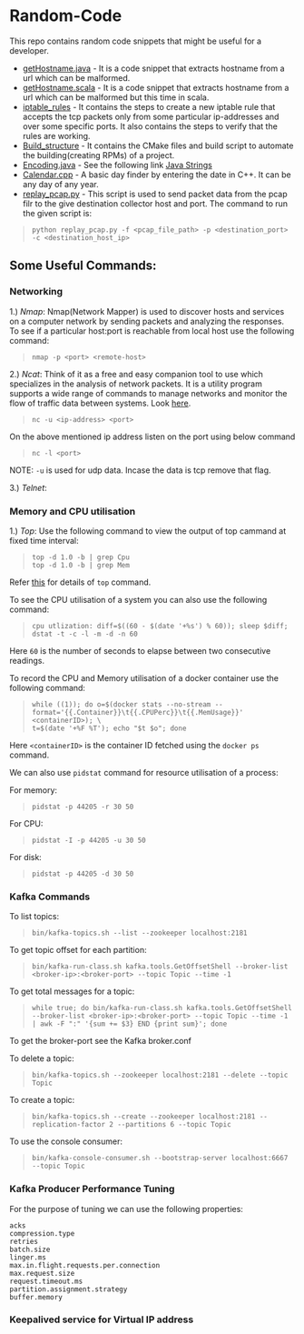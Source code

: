 # Random-Code
This repo contains random code snippets that might be useful for a developer.

* [getHostname.java](https://github.com/97arushisharma/Random-Code/blob/master/getHostname.java) - It is a code snippet that extracts hostname from a url which can be malformed.
* [getHostname.scala](https://github.com/97arushisharma/Random-Code/blob/master/getHostname.scala) - It is a code snippet that extracts hostname from a url which can be malformed but this time in scala.
* [iptable_rules](https://github.com/97arushisharma/Random-Code/tree/master/iptable_rules) - It contains the steps to create a new iptable rule that accepts the tcp packets only from some particular ip-addresses and over some specific ports. It also contains the steps to verify that the rules are working.
* [Build_structure](https://github.com/97arushisharma/Random-Code/tree/master/Build_structure) - It contains the CMake files and build script to automate the building(creating RPMs) of a project.
* [Encoding.java](https://github.com/97arushisharma/Random-Code/tree/master/Encoding.java) - See the following link [Java Strings](https://javarevisited.blogspot.com/2013/07/java-string-tutorial-and-examples-beginners-programming.html)
* [Calendar.cpp](https://github.com/97arushisharma/Random-Code/blob/master/Calendar.cpp) - A basic day finder by entering the date in C++. It can be any day of any year.
* [replay_pcap.py](https://github.com/97arushisharma/Random-Code/blob/master/replay_pcap.py) - This script is used to send packet data from the pcap filr to the give destination collector host and port. The command to run the given script is:

>     python replay_pcap.py -f <pcap_file_path> -p <destination_port> -c <destination_host_ip>



## Some Useful Commands:

### Networking

1.) *Nmap*: Nmap(Network Mapper) is used to discover hosts and services on a computer network by sending packets and analyzing the responses. To see if a particular host:port is reachable from local host use the following command:
 
 >     nmap -p <port> <remote-host>
  
2.) *Ncat*: Think of it as a free and easy companion tool to use which specializes in the analysis of network packets. It is a utility program supports a wide range of commands to manage networks and monitor the flow of traffic data between systems. Look [here](https://www.digitalocean.com/community/tutorials/how-to-use-netcat-to-establish-and-test-tcp-and-udp-connections-on-a-vps).

 >     nc -u <ip-address> <port>
 
 On the above mentioned ip address listen on the port using below command

 >     nc -l <port>

NOTE: `-u` is used for udp data. Incase the data is tcp remove that flag.

3.) *Telnet*:

### Memory and CPU utilisation

1.) *Top*: Use the following command to view the output of top cammand at fixed time interval:

>     top -d 1.0 -b | grep Cpu
>     top -d 1.0 -b | grep Mem

Refer [this](https://www.geeksforgeeks.org/top-command-in-linux-with-examples/) for details of `top` command.

To see the CPU utilisation of a system you can also use the following command:

>     cpu utlization: diff=$((60 - $(date '+%s') % 60)); sleep $diff; dstat -t -c -l -m -d -n 60

Here `60` is the number of seconds to elapse between two consecutive readings.

To record the CPU and Memory utilisation of a docker container use the following command:

>     while ((1)); do o=$(docker stats --no-stream --format='{{.Container}}\t{{.CPUPerc}}\t{{.MemUsage}}' <containerID>); \
>     t=$(date '+%F %T'); echo "$t $o"; done

Here `<containerID>` is the container ID fetched using the `docker ps` command.

We can also use `pidstat` command for resource utilisation of a process:

For memory:
>     pidstat -p 44205 -r 30 50

For CPU:
>     pidstat -I -p 44205 -u 30 50

For disk:
>     pidstat -p 44205 -d 30 50

### Kafka Commands

To list topics:
>     bin/kafka-topics.sh --list --zookeeper localhost:2181

To get topic offset for each partition:
>     bin/kafka-run-class.sh kafka.tools.GetOffsetShell --broker-list <broker-ip>:<broker-port> --topic Topic --time -1

To get total messages for a topic:
>     while true; do bin/kafka-run-class.sh kafka.tools.GetOffsetShell --broker-list <broker-ip>:<broker-port> --topic Topic --time -1 | awk -F ":" '{sum += $3} END {print sum}'; done
 
To get the broker-port see the Kafka broker.conf

To delete a topic:
>     bin/kafka-topics.sh --zookeeper localhost:2181 --delete --topic Topic

To create a topic:
>     bin/kafka-topics.sh --create --zookeeper localhost:2181 --replication-factor 2 --partitions 6 --topic Topic

To use the console consumer:
>     bin/kafka-console-consumer.sh --bootstrap-server localhost:6667 --topic Topic
 
### Kafka Producer Performance Tuning

For the purpose of tuning we can use the following properties:
```
acks
compression.type
retries
batch.size
linger.ms
max.in.flight.requests.per.connection
max.request.size
request.timeout.ms
partition.assignment.strategy
buffer.memory
```
 
### Keepalived service for Virtual IP address
